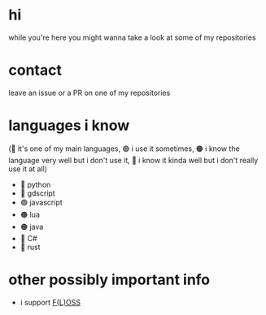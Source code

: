 # hi
while you're here you might wanna take a look at some of my repositories

# contact
leave an issue or a PR on one of my repositories

# languages i know
(🔵 it's one of my main languages, 🟢 i use it sometimes, 🟠 i know the language very well but i don't use it, 🔴 i know it kinda well but i don't really use it at all)
- 🔵 python
- 🔵 gdscript
- 🟢 javascript
- 🟠 lua
- 🟠 java
- 🔴 C#
- 🔴 rust

# other possibly important info
- i support [F(L)OSS](https://en.wikipedia.org/wiki/Free_and_open-source_software)

